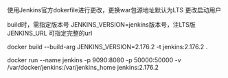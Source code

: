 使用Jenkins官方dokerfile进行更改，更换war包源地址默认为LTS
更改启动用户

build时，需指定版本号
JENKINS_VERSION=jenkins版本号，注LTS版
JENKINS_URL 可指定完整的url

docker build --build-arg JENKINS_VERSION=2.176.2 -t jenkins:2.176.2 .

docker run --name jenkins -p 9090:8080 -p 50000:50000 -v /var/docker/jenkins:/var/jenkins_home jenkins:2.176.2
